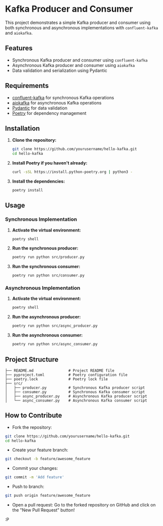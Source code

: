 # Kafka Producer and Consumer

This project demonstrates a simple Kafka producer and consumer using both synchronous and asynchronous implementations with `confluent-kafka` and `aiokafka`.

## Features

- Synchronous Kafka producer and consumer using `confluent-kafka`
- Asynchronous Kafka producer and consumer using `aiokafka`
- Data validation and serialization using Pydantic

## Requirements

- [confluent-kafka](https://github.com/confluentinc/confluent-kafka-python) for synchronous Kafka operations
- [aiokafka](https://aiokafka.readthedocs.io) for asynchronous Kafka operations
- [Pydantic](https://pydantic-docs.helpmanual.io) for data validation
- [Poetry](https://python-poetry.org) for dependency management

## Installation

1. **Clone the repository:**
    ```bash
    git clone https://github.com/yourusername/hello-kafka.git
    cd hello-kafka
    ```

2. **Install Poetry if you haven't already:**
    ```bash
    curl -sSL https://install.python-poetry.org | python3 -
    ```

3. **Install the dependencies:**
    ```bash
    poetry install
    ```

## Usage

### Synchronous Implementation

1. **Activate the virtual environment:**
    ```bash
    poetry shell
    ```

2. **Run the synchronous producer:**
    ```bash
    poetry run python src/producer.py
    ```

3. **Run the synchronous consumer:**
    ```bash
    poetry run python src/consumer.py
    ```

### Asynchronous Implementation

1. **Activate the virtual environment:**
    ```bash
    poetry shell
    ```

2. **Run the asynchronous producer:**
    ```bash
    poetry run python src/async_producer.py
    ```

3. **Run the asynchronous consumer:**
    ```bash
    poetry run python src/async_consumer.py
    ```

## Project Structure

```plaintext
├── README.md                # Project README file
├── pyproject.toml           # Poetry configuration file
├── poetry.lock              # Poetry lock file
├── src/
│   ├── producer.py          # Synchronous Kafka producer script
│   ├── consumer.py          # Synchronous Kafka consumer script
│   ├── async_producer.py    # Asynchronous Kafka producer script
│   └── async_consumer.py    # Asynchronous Kafka consumer script
```

## How to Contribute
- Fork the repository:
```bash
git clone https://github.com/yourusername/hello-kafka.git
cd hello-kafka
```

- Create your feature branch:
```bash
git checkout -b feature/awesome_feature
```

- Commit your changes:
```bash
git commit -m 'Add feature'
```

- Push to branch:
```bash
git push origin feature/awesome_feature
```

- Open a pull request: Go to the forked repository on GitHub and click on the "New Pull Request" button!

:P
